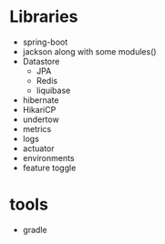 
# Libraries

* spring-boot
* jackson along with some modules()
* Datastore
    * JPA
    * Redis
    * liquibase
* hibernate
* HikariCP
* undertow
* metrics
* logs
* actuator
* environments
* feature toggle

# tools
* gradle
